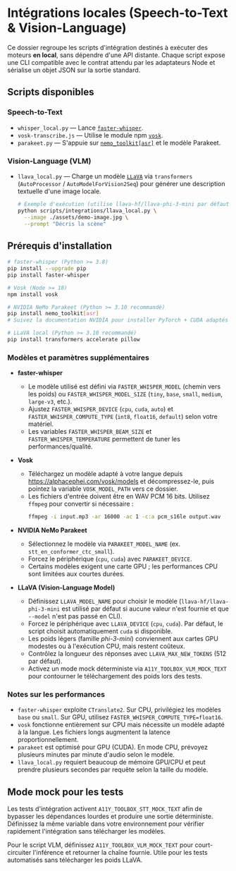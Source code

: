 # Intégrations locales (Speech-to-Text & Vision-Language)

Ce dossier regroupe les scripts d'intégration destinés à exécuter des moteurs
**en local**, sans dépendre d'une API distante. Chaque script expose une CLI
compatible avec le contrat attendu par les adaptateurs Node et sérialise un
objet JSON sur la sortie standard.

## Scripts disponibles

### Speech-to-Text

- `whisper_local.py` — Lance [`faster-whisper`](https://github.com/SYSTRAN/faster-whisper).
- `vosk-transcribe.js` — Utilise le module npm [`vosk`](https://github.com/alphacep/vosk-api).
- `parakeet.py` — S'appuie sur [`nemo_toolkit[asr]`](https://github.com/NVIDIA/NeMo) et le modèle Parakeet.

### Vision-Language (VLM)

- `llava_local.py` — Charge un modèle [`LLaVA`](https://llava-vl.github.io/) via
  `transformers` (`AutoProcessor` / `AutoModelForVision2Seq`) pour générer une
  description textuelle d'une image locale.

  ```bash
  # Exemple d'exécution (utilise llava-hf/llava-phi-3-mini par défaut)
  python scripts/integrations/llava_local.py \
    --image ./assets/demo-image.jpg \
    --prompt "Décris la scène"
  ```

## Prérequis d'installation

```bash
# faster-whisper (Python >= 3.8)
pip install --upgrade pip
pip install faster-whisper

# Vosk (Node >= 18)
npm install vosk

# NVIDIA NeMo Parakeet (Python >= 3.10 recommandé)
pip install nemo_toolkit[asr]
# Suivez la documentation NVIDIA pour installer PyTorch + CUDA adaptés à votre GPU.

# LLaVA local (Python >= 3.10 recommandé)
pip install transformers accelerate pillow
```

### Modèles et paramètres supplémentaires

- **faster-whisper**
  - Le modèle utilisé est défini via `FASTER_WHISPER_MODEL` (chemin vers les
    poids) ou `FASTER_WHISPER_MODEL_SIZE` (`tiny`, `base`, `small`, `medium`,
    `large-v3`, etc.).
  - Ajustez `FASTER_WHISPER_DEVICE` (`cpu`, `cuda`, `auto`) et
    `FASTER_WHISPER_COMPUTE_TYPE` (`int8`, `float16`, `default`) selon votre
    matériel.
  - Les variables `FASTER_WHISPER_BEAM_SIZE` et `FASTER_WHISPER_TEMPERATURE`
    permettent de tuner les performances/qualité.

- **Vosk**
  - Téléchargez un modèle adapté à votre langue depuis
    <https://alphacephei.com/vosk/models> et décompressez-le, puis pointez la
    variable `VOSK_MODEL_PATH` vers ce dossier.
  - Les fichiers d'entrée doivent être en WAV PCM 16 bits. Utilisez `ffmpeg`
    pour convertir si nécessaire :
    ```bash
    ffmpeg -i input.mp3 -ar 16000 -ac 1 -c:a pcm_s16le output.wav
    ```

- **NVIDIA NeMo Parakeet**
  - Sélectionnez le modèle via `PARAKEET_MODEL_NAME`
    (ex. `stt_en_conformer_ctc_small`).
  - Forcez le périphérique (`cpu`, `cuda`) avec `PARAKEET_DEVICE`.
  - Certains modèles exigent une carte GPU ; les performances CPU sont limitées
    aux courtes durées.

- **LLaVA (Vision-Language Model)**
  - Définissez `LLAVA_MODEL_NAME` pour choisir le modèle (`llava-hf/llava-phi-3-mini`
    est utilisé par défaut si aucune valeur n'est fournie et que `--model`
    n'est pas passé en CLI).
  - Forcez le périphérique avec `LLAVA_DEVICE` (`cpu`, `cuda`). Par défaut, le
    script choisit automatiquement `cuda` si disponible.
  - Les poids légers (famille *phi-3-mini*) conviennent aux cartes GPU modestes
    ou à l'exécution CPU, mais restent coûteux.
  - Contrôlez la longueur des réponses avec `LLAVA_MAX_NEW_TOKENS` (512 par défaut).
  - Activez un mode mock déterministe via `A11Y_TOOLBOX_VLM_MOCK_TEXT` pour
    contourner le téléchargement des poids lors des tests.

### Notes sur les performances

- `faster-whisper` exploite `CTranslate2`. Sur CPU, privilégiez les modèles
  `base` ou `small`. Sur GPU, utilisez `FASTER_WHISPER_COMPUTE_TYPE=float16`.
- `vosk` fonctionne entièrement sur CPU mais nécessite un modèle adapté à la
  langue. Les fichiers longs augmentent la latence proportionnellement.
- `parakeet` est optimisé pour GPU (CUDA). En mode CPU, prévoyez plusieurs
  minutes par minute d'audio selon le modèle.
- `llava_local.py` requiert beaucoup de mémoire GPU/CPU et peut prendre
  plusieurs secondes par requête selon la taille du modèle.

## Mode mock pour les tests

Les tests d'intégration activent `A11Y_TOOLBOX_STT_MOCK_TEXT` afin de bypasser
les dépendances lourdes et produire une sortie déterministe. Définissez la même
variable dans votre environnement pour vérifier rapidement l'intégration sans
télécharger les modèles.

Pour le script VLM, définissez `A11Y_TOOLBOX_VLM_MOCK_TEXT` pour court-circuiter
l'inférence et retourner la chaîne fournie. Utile pour les tests automatisés
sans télécharger les poids LLaVA.
